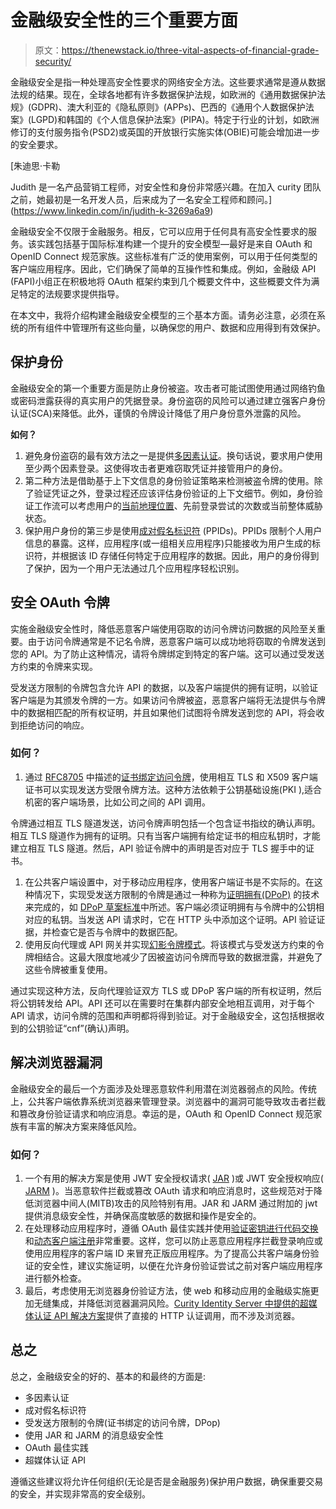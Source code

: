 # 金融级安全性的三个重要方面

> 原文：<https://thenewstack.io/three-vital-aspects-of-financial-grade-security/>

金融级安全是指一种处理高安全性要求的网络安全方法。这些要求通常是遵从数据法规的结果。现在，全球各地都有许多数据保护法规，如欧洲的《通用数据保护法规》(GDPR)、澳大利亚的《隐私原则》(APPs)、巴西的《通用个人数据保护法案》(LGPD)和韩国的《个人信息保护法案》(PIPA)。特定于行业的计划，如欧洲修订的支付服务指令(PSD2)或英国的开放银行实施实体(OBIE)可能会增加进一步的安全要求。

 [朱迪思·卡勒

Judith 是一名产品营销工程师，对安全性和身份非常感兴趣。在加入 curity 团队之前，她最初是一名开发人员，后来成为了一名安全工程师和顾问。](https://www.linkedin.com/in/judith-k-3269a6a9) 

金融级安全不仅限于金融服务。相反，它可以应用于任何具有高安全性要求的服务。该实践包括基于国际标准构建一个提升的安全模型—最好是来自 OAuth 和 OpenID Connect 规范家族。这些标准有广泛的使用案例，可以用于任何类型的客户端应用程序。因此，它们确保了简单的互操作性和集成。例如，金融级 API (FAPI)小组正在积极地将 OAuth 框架约束到几个概要文件中，这些概要文件为满足特定的法规要求提供指导。

在本文中，我将介绍构建金融级安全模型的三个基本方面。请务必注意，必须在系统的所有组件中管理所有这些向量，以确保您的用户、数据和应用得到有效保护。

## **保护身份**

金融级安全的第一个重要方面是防止身份被盗。攻击者可能试图使用通过网络钓鱼或密码泄露获得的真实用户的凭据登录。身份盗窃的风险可以通过建立强客户身份认证(SCA)来降低。此外，谨慎的令牌设计降低了用户身份意外泄露的风险。

**如何？**

1.  避免身份盗窃的最有效方法之一是提供[多因素认证](https://curity.io/resources/learn/introduction-to-mfa/)。换句话说，要求用户使用至少两个因素登录。这使得攻击者更难窃取凭证并接管用户的身份。
2.  第二种方法是借助基于上下文信息的身份验证策略来检测被盗令牌的使用。除了验证凭证之外，登录过程还应该评估身份验证的上下文细节。例如，身份验证工作流可以考虑用户的[当前地理位置](https://curity.io/resources/learn/geolocation-overview/)、先前登录尝试的次数或当前整体威胁状态。
3.  保护用户身份的第三步是使用[成对假名标识符](https://curity.io/resources/learn/ppid-intro/) (PPIDs)。PPIDs 限制个人用户信息的暴露。这样，应用程序(或一组相关应用程序)只能接收为用户生成的标识符，并根据该 ID 存储任何特定于应用程序的数据。因此，用户的身份得到了保护，因为一个用户无法通过几个应用程序轻松识别。

## 安全 OAuth 令牌

实施金融级安全性时，降低恶意客户端使用窃取的访问令牌访问数据的风险至关重要。由于访问令牌通常是不记名令牌，恶意客户端可以成功地将窃取的令牌发送到您的 API。为了防止这种情况，请将令牌绑定到特定的客户端。这可以通过受发送方约束的令牌来实现。

受发送方限制的令牌包含允许 API 的数据，以及客户端提供的拥有证明，以验证客户端是为其颁发令牌的一方。如果访问令牌被盗，恶意客户端将无法提供与令牌中的数据相匹配的所有权证明，并且如果他们试图将令牌发送到您的 API，将会收到拒绝访问的响应。

### **如何？**

1.  通过 [RFC8705](https://www.rfc-editor.org/info/rfc8705) 中描述的[证书绑定访问令牌](https://curity.io/resources/learn/oauth-certificate-bound-access-token/)，使用相互 TLS 和 X509 客户端证书可以实现发送方受限令牌方法。这种方法依赖于公钥基础设施(PKI ),适合机密的客户端场景，比如公司之间的 API 调用。

令牌通过相互 TLS 隧道发送，访问令牌声明包括一个包含证书指纹的确认声明。相互 TLS 隧道作为拥有的证明。只有当客户端拥有给定证书的相应私钥时，才能建立相互 TLS 隧道。然后，API 验证令牌中的声明是否对应于 TLS 握手中的证书。

1.  在公共客户端设置中，对于移动应用程序，使用客户端证书是不实际的。在这种情况下，实现受发送方限制的令牌是通过一种称为[证明拥有(DPoP)](https://curity.io/resources/learn/dpop-overview/) 的技术来完成的，如 [DPoP 草案标准](https://datatracker.ietf.org/doc/html/draft-ietf-oauth-dpop)中所述。客户端必须证明拥有与令牌中的公钥相对应的私钥。当发送 API 请求时，它在 HTTP 头中添加这个证明。API 验证证据，并检查它是否与令牌中的数据匹配。
2.  使用反向代理或 API 网关并实现[幻影令牌模式](https://curity.io/resources/learn/phantom-token-pattern/)。将该模式与受发送方约束的令牌相结合。这最大限度地减少了因被盗访问令牌而导致的数据泄露，并避免了这些令牌被重复使用。

通过实现这种方法，反向代理验证双方 TLS 或 DPoP 客户端的所有权证明，然后将公钥转发给 API。API 还可以在需要时在集群内部安全地相互调用，对于每个 API 请求，访问令牌的范围和声明都将得到验证。对于金融级安全，这包括根据收到的公钥验证“cnf”(确认)声明。

## **解决浏览器漏洞**

金融级安全的最后一个方面涉及处理恶意软件利用潜在浏览器弱点的风险。传统上，公共客户端依靠系统浏览器来管理登录。浏览器中的漏洞可能导致攻击者拦截和篡改身份验证请求和响应消息。幸运的是，OAuth 和 OpenID Connect 规范家族有丰富的解决方案来降低风险。

### **如何？**

1.  一个有用的解决方案是使用 JWT 安全授权请求( [JAR](https://www.rfc-editor.org/info/rfc9101) )或 JWT 安全授权响应( [JARM](https://www.rfc-editor.org/info/rfc9126) )。当恶意软件拦截或篡改 OAuth 请求和响应消息时，这些规范对于降低浏览器中间人(MITB)攻击的风险特别有用。JAR 和 JARM 通过附加的 jwt 提供消息级安全性，并确保高度敏感的数据和操作是安全的。
2.  在处理移动应用程序时，遵循 OAuth 最佳实践并使用[验证密钥进行代码交换](https://curity.io/resources/learn/oauth-pkce/)和[动态客户端注册](https://curity.io/resources/learn/openid-connect-understanding-dcr/)非常重要。这样，您可以防止恶意应用程序拦截登录响应或使用应用程序的客户端 ID 来冒充正版应用程序。为了提高公共客户端身份验证的安全性，建议实施证明，以便在允许身份验证尝试之前对客户端应用程序进行额外检查。
3.  最后，考虑使用无浏览器身份验证方法，使 web 和移动应用的金融级实施更加无缝集成，并降低浏览器漏洞风险。[Curity Identity Server 中提供的超媒体认证 API 解决方案](https://curity.io/resources/learn/what-is-hypermedia-authentication-api/)提供了直接的 HTTP 认证调用，而不涉及浏览器。

## **总之**

总之，金融级安全的好的、基本的和最终的方面是:

*   多因素认证
*   成对假名标识符
*   受发送方限制的令牌(证书绑定的访问令牌，DPop)
*   使用 JAR 和 JARM 的消息级安全性
*   OAuth 最佳实践
*   超媒体认证 API

遵循这些建议将允许任何组织(无论是否是金融服务)保护用户数据，确保重要交易的安全，并实现非常高的安全级别。

<svg xmlns:xlink="http://www.w3.org/1999/xlink" viewBox="0 0 68 31" version="1.1"><title>Group</title> <desc>Created with Sketch.</desc></svg>